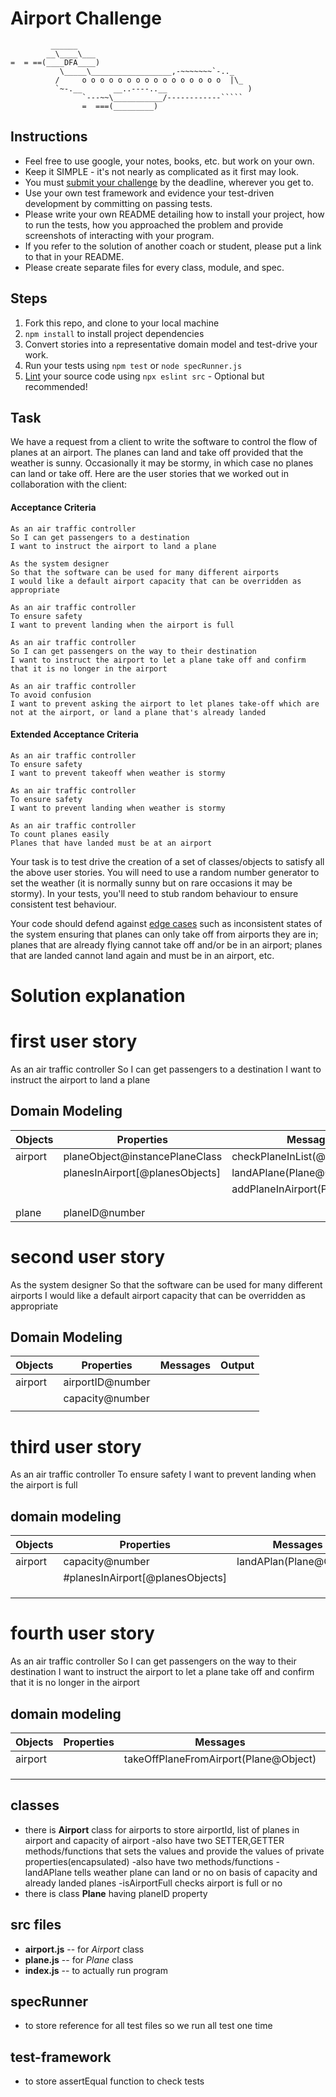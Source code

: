 Airport Challenge
=================

```
         ______
        __\____\___
=  = ==(____DFA____)
           \_____\__________________,-~~~~~~~`-.._
          /     o o o o o o o o o o o o o o o o  |\_
          `~-.__       __..----..__                  )
                `---~~\___________/------------`````
                =  ===(_________)

```

Instructions
---------

* Feel free to use google, your notes, books, etc. but work on your own.
* Keep it SIMPLE - it's not nearly as complicated as it first may look.
* You must [submit your challenge](https://airtable.com/shrUGm2T8TYCFAmjN) by the deadline, wherever you get to.
* Use your own test framework and evidence your test-driven development by committing on passing tests.
* Please write your own README detailing how to install your project, how to run the tests, how you approached the problem and provide screenshots of interacting with your program.
* If you refer to the solution of another coach or student, please put a link to that in your README.
* Please create separate files for every class, module, and spec.

Steps
-------

1. Fork this repo, and clone to your local machine
2. `npm install` to install project dependencies
3. Convert stories into a representative domain model and test-drive your work.
4. Run your tests using `npm test` or `node specRunner.js`
5. [Lint](https://eslint.org/docs/user-guide/getting-started) your source code using `npx eslint src` - Optional but recommended!

Task
-----

We have a request from a client to write the software to control the flow of planes at an airport. The planes can land and take off provided that the weather is sunny. Occasionally it may be stormy, in which case no planes can land or take off.  Here are the user stories that we worked out in collaboration with the client:

#### Acceptance Criteria
```
As an air traffic controller
So I can get passengers to a destination
I want to instruct the airport to land a plane

As the system designer
So that the software can be used for many different airports
I would like a default airport capacity that can be overridden as appropriate

As an air traffic controller
To ensure safety
I want to prevent landing when the airport is full

As an air traffic controller
So I can get passengers on the way to their destination
I want to instruct the airport to let a plane take off and confirm that it is no longer in the airport

As an air traffic controller
To avoid confusion
I want to prevent asking the airport to let planes take-off which are not at the airport, or land a plane that's already landed
```

#### Extended Acceptance Criteria
```
As an air traffic controller
To ensure safety
I want to prevent takeoff when weather is stormy

As an air traffic controller
To ensure safety
I want to prevent landing when weather is stormy

As an air traffic controller
To count planes easily
Planes that have landed must be at an airport
```

Your task is to test drive the creation of a set of classes/objects to satisfy all the above user stories. You will need to use a random number generator to set the weather (it is normally sunny but on rare occasions it may be stormy). In your tests, you'll need to stub random behaviour to ensure consistent test behaviour.

Your code should defend against [edge cases](http://programmers.stackexchange.com/questions/125587/what-are-the-difference-between-an-edge-case-a-corner-case-a-base-case-and-a-b) such as inconsistent states of the system ensuring that planes can only take off from airports they are in; planes that are already flying cannot take off and/or be in an airport; planes that are landed cannot land again and must be in an airport, etc.
# Solution explanation

# first user story
As an air traffic controller
So I can get passengers to a destination
I want to instruct the airport to land a plane

## Domain Modeling

| Objects    |  Properties                         |     Messages                     | Output      |
|------------|-------------------------------------|----------------------------------|-------------|
|airport     |planeObject@instancePlaneClass       |checkPlaneInList(@PlaneObject)    |@Boolean     |
|            |planesInAirport[@planesObjects]      |landAPlane(Plane@Object)          |             |
|            |                                     |addPlaneInAirport(Plane@Object)   |             |
|            |                                     |                                  |             |
|            |                                     |                                  |             |
|plane       |planeID@number                       |                                  |             |

# second user story
As the system designer
So that the software can be used for many different airports
I would like a default airport capacity that can be overridden as appropriate

## Domain Modeling

| Objects    |  Properties        |     Messages   | Output      |
|------------|--------------------|----------------|-------------|
|airport     |airportID@number    |                |             |
|            |capacity@number     |                |             |
|            |                    |                |             |

# third user story
As an air traffic controller
To ensure safety
I want to prevent landing when the airport is full

## domain modeling
| Objects    |  Properties                         |     Messages             | Output      |
|------------|-------------------------------------|--------------------------|-------------|
|airport     |capacity@number                      |landAPlan(Plane@Object)   |             |
|            |#planesInAirport[@planesObjects]     |                          |             |
|            |                                     |                          |             |
|            |                                     |                          |             |
|            |                                     |                          |             |

# fourth user story
As an air traffic controller
So I can get passengers on the way to their destination
I want to instruct the airport to let a plane take off and confirm that it is no longer in the airport

## domain modeling
| Objects    |  Properties                         |     Messages                         | Output      |
|------------|-------------------------------------|--------------------------------------|-------------|
|airport     |                                     |takeOffPlaneFromAirport(Plane@Object) |             |
|            |                                     |                                      |             |
|            |                                     |                                      |             |
|            |                                     |                                      |             |

## classes
- there is **Airport** class for airports to store airportId, list of planes in airport and capacity of airport
-also have two SETTER,GETTER methods/functions 
that sets the values and provide the values of private properties(encapsulated)
-also have two methods/functions 
-landAPlane tells weather plane can land or no on basis of capacity and already landed planes
-isAirportFull checks airport is full or no
- there is class **Plane** having planeID property

## src files
- **airport.js** -- for *Airport* class
- **plane.js** -- for *Plane* class
- **index.js** -- to actually run program


## specRunner
- to store reference for all test files so we run all test one time

## test-framework
- to store assertEqual function to check tests